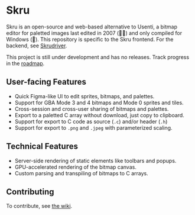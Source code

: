 # Skru
Skru is an open-source and web-based alternative to Usenti, a bitmap editor for paletted images last edited in 2007 (👴🏻) and only compiled for Windows (🤮). This repository is specific to the Skru frontend. For the backend, see [Skrudriver](https://github.com/skrusenti/skrudriver).

This project is still under development and has no releases. Track progress in the [roadmap](https://github.com/orgs/skrusenti/projects/1).

## User-facing Features
- Quick Figma-like UI to edit sprites, bitmaps, and palettes.
- Support for GBA Mode 3 and 4 bitmaps and Mode 0 sprites and tiles.
- Cross-session and cross-user sharing of bitmaps and palettes.
- Export to a paletted C array without download, just copy to clipboard.
- Support for export to C code as source (`.c`) and/or header (`.h`)
- Support for export to `.png` and `.jpeg` with parameterized scaling.
## Technical Features
- Server-side rendering of static elements like toolbars and popups.
- GPU-accelerated rendering of the bitmap canvas.
- Custom parsing and transpiling of bitmaps to C arrays.
## Contributing
To contribute, see [the wiki](https://github.com/skrusenti/skru/wiki).
